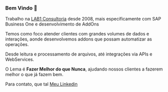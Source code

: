 ### Bem Vindo 👋

Trabalho na [LAB1 Consultoria](lab1.com.br) desde 2008, mais especificamente com SAP Business One e desenvolvimento de AddOns

Temos como foco atender clientes com grandes volumes de dados e interações, aonde desenvolvemos addons que possam automatizar as operações.

Desde leitura e processamento de arquivos, até integrações via APIs e WebServices.

O Lema é **Fazer Melhor do que Nunca**, ajudando nossos clientes a fazerem melhor o que já fazem bem.

Para contato, que tal [Meu Linkedin](https://www.linkedin.com/in/lucianomariano/)
